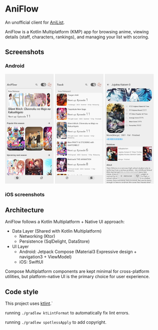 # AniFlow


An unofficial client for [AniList](https://anilist.co/home).

AniFlow is a Kotlin Multiplatform (KMP) app for browsing anime, viewing details (staff, characters, rankings), and managing your list with scoring.

## Screenshots


### Android

<p float="left">
  <img src="androidApp/screenshot/Home.png" width="32%" />
  <img src="androidApp/screenshot/Track.png" width="32%" />
  <img src="androidApp/screenshot/Detail.png" width="32%" />
</p>

### iOS screenshots

## Architecture
AniFlow follows a Kotlin Multiplatform + Native UI approach:
 - Data Layer (Shared with Kotlin Multiplatform)
   - Networking (Ktor)
   - Persistence (SqlDelight, DataStore)
 - UI Layer
   - Android: Jetpack Compose (Material3 Expressive design + navigation3 + ViewModel)
   - iOS: SwiftUI

Compose Multiplatform components are kept minimal for cross-platform utilities, but platform-native UI is the primary choice for user experience.

## Code style

This project uses [ktlint](https://github.com/pinterest/ktlint).`


running `./gradlew ktLintFormat` to automatically fix lint errors.

running `./gradlew spotlessApply` to add copyright.
